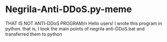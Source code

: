 # Negrila-Anti-DDoS.py-meme
THAT IS NOT ANTI-DDoS PROGRAM/n
Hello users! I wrote this program in python. that is, I took the main points of negrila anti-DDoS.bat and transferred them to python
